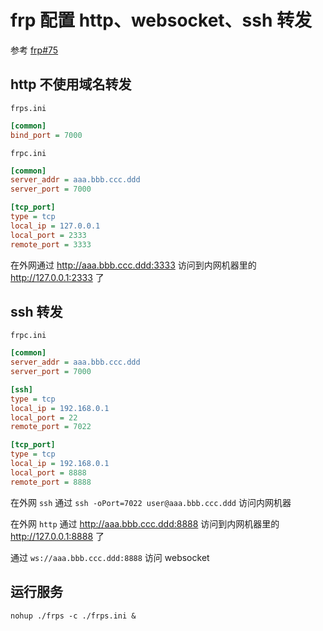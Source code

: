 # frp 配置 http、websocket、ssh 转发

参考 [frp#75](https://github.com/fatedier/frp/issues/75)

## http 不使用域名转发

`frps.ini`

```ini
[common]
bind_port = 7000
```

`frpc.ini`

```ini
[common]
server_addr = aaa.bbb.ccc.ddd
server_port = 7000

[tcp_port]
type = tcp
local_ip = 127.0.0.1
local_port = 2333
remote_port = 3333
```

在外网通过 http://aaa.bbb.ccc.ddd:3333 访问到内网机器里的 http://127.0.0.1:2333 了

## ssh 转发

`frpc.ini`

```ini
[common]
server_addr = aaa.bbb.ccc.ddd
server_port = 7000

[ssh]
type = tcp
local_ip = 192.168.0.1
local_port = 22
remote_port = 7022

[tcp_port]
type = tcp
local_ip = 192.168.0.1
local_port = 8888
remote_port = 8888
```

在外网 `ssh` 通过 `ssh -oPort=7022 user@aaa.bbb.ccc.ddd` 访问内网机器

在外网 `http` 通过 http://aaa.bbb.ccc.ddd:8888 访问到内网机器里的 http://127.0.0.1:8888 了

通过 `ws://aaa.bbb.ccc.ddd:8888` 访问 websocket

## 运行服务

`nohup ./frps -c ./frps.ini &`
